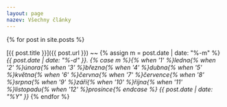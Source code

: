 ```yaml
---
layout: page
nazev: Všechny články
---
```


{% for post in site.posts %}

[{{ post.title }}]({{ post.url }}) ~~ {% assign m = post.date | date: "%-m" %}_{{ post.date | date: "%-d" }}. {% case m %}{% when '1' %}ledna{% when '2' %}února{% when '3' %}března{% when '4' %}dubna{% when '5' %}května{% when '6' %}června{% when '7' %}července{% when '8' %}srpna{% when '9' %}září{% when '10' %}října{% when '11' %}listopadu{% when '12' %}prosince{% endcase %} {{ post.date | date: "%Y" }}_
{% endfor %}